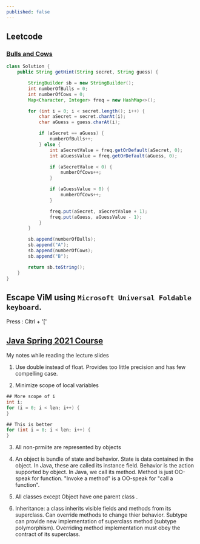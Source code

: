 ```yaml
---
published: false
---
```


## Leetcode

### [Bulls and Cows](https://leetcode.com/problems/bulls-and-cows/description/) 

```java
class Solution {
    public String getHint(String secret, String guess) {

        StringBuilder sb = new StringBuilder();
        int numberOfBulls = 0;
        int numberOfCows = 0;
        Map<Character, Integer> freq = new HashMap<>();

        for (int i = 0; i < secret.length(); i++) {
            char aSecret = secret.charAt(i);
            char aGuess = guess.charAt(i);

            if (aSecret == aGuess) {
                numberOfBulls++;
            } else {
                int aSecretValue = freq.getOrDefault(aSecret, 0);
                int aGuessValue = freq.getOrDefault(aGuess, 0);

                if (aSecretValue < 0) {
                    numberOfCows++;
                }

                if (aGuessValue > 0) {
                    numberOfCows++;
                }

                freq.put(aSecret, aSecretValue + 1);
                freq.put(aGuess, aGuessValue - 1);
            }
        }

        sb.append(numberOfBulls);
        sb.append("A");
        sb.append(numberOfCows);
        sb.append("B");

        return sb.toString();
    }
}
```

## Escape ViM using `Microsoft Universal Foldable keyboard`. 

Press : Cltrl + '['

## [Java Spring 2021 Course](https://www.cs.cmu.edu/~charlie/courses/17-214/2021-spring/)

My notes while reading the lecture slides

1. Use double instead of float. Provides too little precision and has few compelling case.

2. Minimize scope of local variables


```java
## More scope of i
int i;
for (i = 0; i < len; i++) {
}

## This is better
for (int i = 0; i < len; i++) {
}
```

3. All non-prmiite are represented by objects

4. An object is bundle of state and behavior. State is data contained in the object. In Java, these are called its instance field. Behavior is the action supported by object. In Java, we call its method. Method is just OO-speak for function. "Invoke a method" is a OO-speak for "call a function".

5. All classes except Object have one parent class .

6. Inheritance: a class inherits visible fields and methods from its superclass. Can override methods to change thier behavior. Subtype can provide new implementation of superclass method (subtype polymorphism). Overriding method implementation must obey the contract of its superclass.